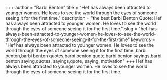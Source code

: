 +++
author = "Barbi Benton"
title = "Hef has always been attracted to younger women. He loves to see the world through the eyes of someone seeing it for the first time."
description = "the best Barbi Benton Quote: Hef has always been attracted to younger women. He loves to see the world through the eyes of someone seeing it for the first time."
slug = "hef-has-always-been-attracted-to-younger-women-he-loves-to-see-the-world-through-the-eyes-of-someone-seeing-it-for-the-first-time"
keywords = "Hef has always been attracted to younger women. He loves to see the world through the eyes of someone seeing it for the first time.,barbi benton,barbi benton quotes,barbi benton quote,barbi benton sayings,barbi benton saying,quotes, sayings,quote, saying, motivation"
+++
Hef has always been attracted to younger women. He loves to see the world through the eyes of someone seeing it for the first time.
